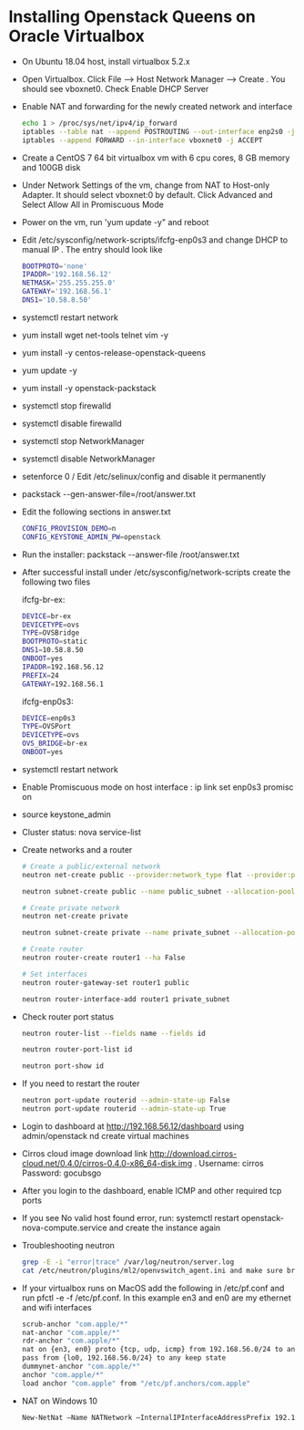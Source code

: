 # Installing Openstack Queens on Oracle Virtualbox


* On Ubuntu 18.04 host, install virtualbox 5.2.x
* Open Virtualbox. Click File --> Host Network Manager --> Create . You should see vboxnet0. Check Enable DHCP Server
* Enable NAT and forwarding for the newly created network and interface
    
    ```sh
    echo 1 > /proc/sys/net/ipv4/ip_forward
    iptables --table nat --append POSTROUTING --out-interface enp2s0 -j MASQUERADE
    iptables --append FORWARD --in-interface vboxnet0 -j ACCEPT
    ```

* Create a CentOS 7 64 bit virtualbox vm with 6 cpu cores, 8 GB memory and 100GB disk
* Under Network Settings of the vm, change from NAT to Host-only Adapter. It should select vboxnet:0 by default. Click Advanced and Select Allow All in Promiscuous Mode
* Power on the vm, run 'yum update -y" and reboot
* Edit /etc/sysconfig/network-scripts/ifcfg-enp0s3 and change DHCP to manual IP . The entry should look like

    ```sh
    BOOTPROTO='none'
    IPADDR='192.168.56.12'
    NETMASK='255.255.255.0'
    GATEWAY='192.168.56.1'
    DNS1='10.58.8.50'
    ```
    
* systemctl restart network
* yum install wget net-tools telnet vim -y
* yum install -y centos-release-openstack-queens
* yum update -y
* yum install -y openstack-packstack
* systemctl stop firewalld
* systemctl disable firewalld
* systemctl stop NetworkManager
* systemctl disable NetworkManager
* setenforce 0 / Edit /etc/selinux/config and disable it permanently 
* packstack --gen-answer-file=/root/answer.txt
* Edit the following sections in answer.txt
    ```sh
    CONFIG_PROVISION_DEMO=n
    CONFIG_KEYSTONE_ADMIN_PW=openstack
    ```
* Run the installer: packstack --answer-file /root/answer.txt
* After successful install under /etc/sysconfig/network-scripts create the following two files

    ifcfg-br-ex:
    ```sh
    DEVICE=br-ex
    DEVICETYPE=ovs
    TYPE=OVSBridge
    BOOTPROTO=static
    DNS1=10.58.8.50
    ONBOOT=yes
    IPADDR=192.168.56.12
    PREFIX=24
    GATEWAY=192.168.56.1
    ```
    
    ifcfg-enp0s3:
    
    ```sh
    DEVICE=enp0s3
    TYPE=OVSPort
    DEVICETYPE=ovs
    OVS_BRIDGE=br-ex
    ONBOOT=yes
    ```

* systemctl restart network
* Enable Promiscuous mode on host interface : ip link set enp0s3 promisc on
* source keystone_admin
* Cluster status: nova service-list
* Create networks and a router

    ```sh
    # Create a public/external network
    neutron net-create public --provider:network_type flat --provider:physical_network extnet --router:external
    
    neutron subnet-create public --name public_subnet --allocation-pool start=192.168.56.100,end=192.168.56.200 --disable-dhcp --gateway 192.168.56.1 192.168.56.0/24
    
    # Create private network
    neutron net-create private
    
    neutron subnet-create private --name private_subnet --allocation-pool start=10.10.1.100,end=10.10.1.200 10.10.1.0/24

    # Create router
    neutron router-create router1 --ha False

    # Set interfaces
    neutron router-gateway-set router1 public

    neutron router-interface-add router1 private_subnet
    ```

* Check router port status

    ```sh
    neutron router-list --fields name --fields id

    neutron router-port-list id

    neutron port-show id
    ```

* If you need to restart the router
    
    ```sh
    neutron port-update routerid --admin-state-up False
    neutron port-update routerid --admin-state-up True
    ```
* Login to dashboard at http://192.168.56.12/dashboard using admin/openstack nd create virtual machines

* Cirros cloud image download link http://download.cirros-cloud.net/0.4.0/cirros-0.4.0-x86_64-disk.img . Username: cirros Password: gocubsgo

* After you login to the dashboard, enable ICMP and other required tcp ports

* If you see No valid host found error, run: systemctl restart openstack-nova-compute.service and create the instance again

* Troubleshooting neutron
    ```sh
    grep -E -i "error|trace" /var/log/neutron/server.log
    cat /etc/neutron/plugins/ml2/openvswitch_agent.ini and make sure bridge mapping     looks exactly like 'bridge_mappings=extnet:br-ex
    ```

* If your virtualbox runs on MacOS add the following in /etc/pf.conf and run pfctl -e -f /etc/pf.conf. In this example en3 and en0 are my ethernet and wifi interfaces
    ```sh
    scrub-anchor "com.apple/*"
    nat-anchor "com.apple/*"
    rdr-anchor "com.apple/*"
    nat on {en3, en0} proto {tcp, udp, icmp} from 192.168.56.0/24 to any -> {en3, en0}
    pass from {lo0, 192.168.56.0/24} to any keep state
    dummynet-anchor "com.apple/*"
    anchor "com.apple/*"
    load anchor "com.apple" from "/etc/pf.anchors/com.apple"
    ```
* NAT on Windows 10
    ```sh
    New-NetNat –Name NATNetwork –InternalIPInterfaceAddressPrefix 192.168.56.0/24 –Verbose
    ```

